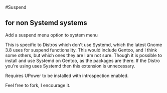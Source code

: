 #Suspend
## for non Systemd systems

Add a suspend menu option to system menu  

This is specific to Distros which don't use Systemd, which the latest Gnome 3.8 uses for suspend functionality. This would include Gentoo, and I think some others, but which ones they are I am not sure. Though it is possible to install and use Systemd on Gentoo, as the packages are there.  If the Distro you're using uses Systemd then this extension is unnecessary.

Requires UPower to be installed with introspection enabled.

Feel free to fork, I encourage it.
